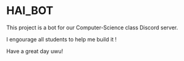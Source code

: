 # HAI_BOT

This project is a bot for our Computer-Science class Discord server.

I engourage all students to help me build it !

Have a great day uwu!
